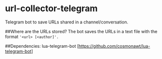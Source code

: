 # url-collector-telegram
Telegram bot to save URLs shared in a channel/conversation.

##Where are the URLs stored?
The bot saves the URLs in a text file with the format ``'<url> [<author]'.``

##Dependencies:
lua-telegram-bot [https://github.com/cosmonawt/lua-telegram-bot]
